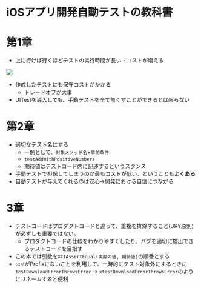 # iOSアプリ開発自動テストの教科書
# 第1章

- 上に行けば行くほどテストの実行時間が長い・コストが増える

![](https://i.imgur.com/NYtx4tN.jpg)

- 作成したテストにも保守コストがかかる
    - トレードオフが大事
- UITestを導入しても、手動テストを全て無くすことができるとは限らない

# 第2章

- 適切なテスト名にする
    - 一例として、`対象メソッド名`+`事前条件`
    - `testAddWithPositiveNumbers`
    - 期待値はテストコード内に記述するというスタンス
- 手動テストで担保してしまうのが最もコストが低い、ということも**よくある**
- 自動テストが与えてくれるのは安心->開発における自信につながる

# 3章
- テストコードはプロダクトコードと違って、重複を排除すること(DRY原則)が必ずしも重要ではない。
    - プロダクトコードの仕様をわかりやすくしたり、バグを適切に検出できるテストコードを目指す
- この本では引数を`XCTAssertEqual(実際の値, 期待値)`の順番とする
- testがPrefixにないことを利用して、一時的にテスト対象外にするときに`testDownloadErrorThrowsError` -> `xtestDownloadErrorThrowsError`のようにリネームすると便利





